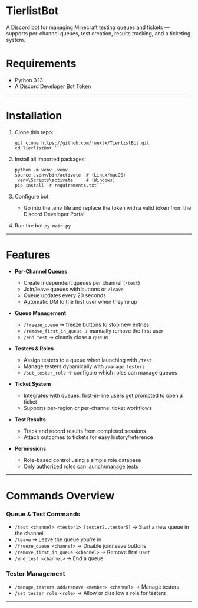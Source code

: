 # TierlistBot
A Discord bot for managing Minecraft testing queues and tickets — supports per-channel queues, test creation, results tracking, and a ticketing system.

# Requirements
- Python 3.13
- A Discord Developer Bot Token

---
# Installation
1. Clone this repo:
   
   ```
   git clone https://github.com/fwextx/TierlistBot.git
   cd TierlistBot ```
   
2. Install all imported packages:
   ```
   python -m venv .venv
   source .venv/bin/activate  # (Linux/macOS)
   .venv\Scripts\activate     # (Windows)
   pip install -r requirements.txt```

3. Configure bot:
   - Go into the .env file and replace the token with a valid token from the Discord Developer Portal

4. Run the bot
   ```py main.py```

---


# Features

- **Per-Channel Queues**
  - Create independent queues per channel (`/test`)
  - Join/leave queues with buttons or `/leave`
  - Queue updates every 20 seconds
  - Automatic DM to the first user when they’re up

- **Queue Management**
  - `/freeze_queue` → freeze buttons to stop new entries
  - `/remove_first_in_queue` → manually remove the first user
  - `/end_test` → cleanly close a queue

- **Testers & Roles**
  - Assign testers to a queue when launching with `/test`
  - Manage testers dynamically with `/manage_testers`
  - `/set_tester_role` → configure which roles can manage queues

- **Ticket System**
  - Integrates with queues: first-in-line users get prompted to open a ticket
  - Supports per-region or per-channel ticket workflows

- **Test Results**
  - Track and record results from completed sessions
  - Attach outcomes to tickets for easy history/reference

- **Permissions**
  - Role-based control using a simple role database
  - Only authorized roles can launch/manage tests

---

# Commands Overview

### Queue & Test Commands
- `/test <channel> <tester1> [tester2..tester5]` → Start a new queue in the channel
- `/leave` → Leave the queue you’re in
- `/freeze_queue <channel>` → Disable join/leave buttons
- `/remove_first_in_queue <channel>` → Remove first user
- `/end_test <channel>` → End a queue

### Tester Management
- `/manage_testers add/remove <member> <channel>` → Manage testers
- `/set_tester_role <role>` → Allow or disallow a role for testers

---
